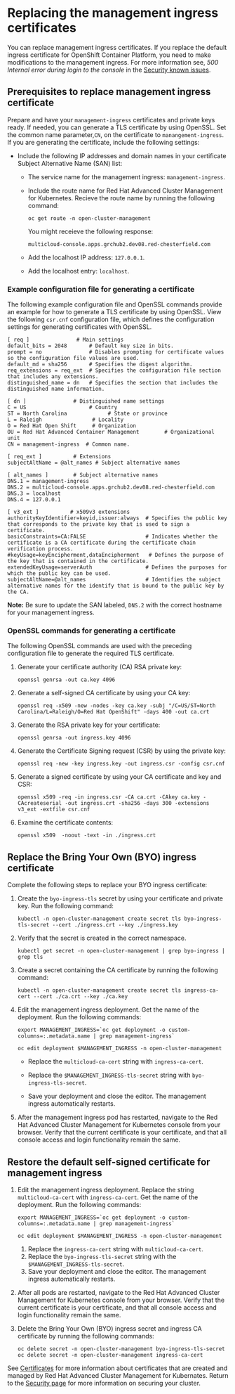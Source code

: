 # Replacing the management ingress certificates

You can replace management ingress certificates. If you replace the default ingress certificate for OpenShift Container Platform, you need to make modifications to the management ingress. For more information see, _500 Internal error during login to the console_ in the [Security known issues](../release_notes/known_issues.md#security-known-issues).

## Prerequisites to replace management ingress certificate

Prepare and have your `management-ingress` certificates and private keys ready. If needed, you can generate a TLS certificate by using OpenSSL. Set the common name parameter,`CN`, on the certificate to `manangement-ingress`. If you are generating the certificate, include the following settings:

* Include the following IP addresses and domain names in your certificate Subject Alternative Name (SAN) list:
  * The service name for the management ingress: `management-ingress`.
  * Include the route name for Red Hat Advanced Cluster Management for Kubernetes. Recieve the route name by running the following command:

     ```
     oc get route -n open-cluster-management
     ```

     You might receieve the following response:

     ```
     multicloud-console.apps.grchub2.dev08.red-chesterfield.com
     ```
  * Add the localhost IP address: `127.0.0.1`.
  * Add the localhost entry: `localhost`.

### Example configuration file for generating a certificate

The following example configuration file and OpenSSL commands provide an example for how to generate a TLS certificate by using OpenSSL. View the following `csr.cnf` configuration file, which defines the configuration settings for generating certificates with OpenSSL.

   ```
   [ req ]               # Main settings
   default_bits = 2048       # Default key size in bits.
   prompt = no               # Disables prompting for certificate values so the configuration file values are used.
   default_md = sha256       # Specifies the digest algorithm.
   req_extensions = req_ext  # Specifies the configuration file section that includes any extensions.
   distinguished_name = dn   # Specifies the section that includes the distinguished name information.

   [ dn ]               # Distinguished name settings
   C = US                    # Country
   ST = North Carolina             # State or province
   L = Raleigh                # Locality
   O = Red Hat Open Shift     # Organization
   OU = Red Hat Advanced Container Management        # Organizational unit
   CN = management-ingress  # Common name.

   [ req_ext ]          # Extensions
   subjectAltName = @alt_names # Subject alternative names

   [ alt_names ]        # Subject alternative names
   DNS.1 = management-ingress
   DNS.2 = multicloud-console.apps.grchub2.dev08.red-chesterfield.com
   DNS.3 = localhost
   DNS.4 = 127.0.0.1

   [ v3_ext ]          # x509v3 extensions
   authorityKeyIdentifier=keyid,issuer:always  # Specifies the public key that corresponds to the private key that is used to sign a certificate.
   basicConstraints=CA:FALSE                   # Indicates whether the certificate is a CA certificate during the certificate chain verification process.
   #keyUsage=keyEncipherment,dataEncipherment   # Defines the purpose of the key that is contained in the certificate.
   extendedKeyUsage=serverAuth                 # Defines the purposes for which the public key can be used.
   subjectAltName=@alt_names                   # Identifies the subject alternative names for the identify that is bound to the public key by the CA.
   ```

   **Note:** Be sure to update the SAN labeled, `DNS.2` with the correct hostname for your management ingress.


### OpenSSL commands for generating a certificate

The following OpenSSL commands are used with the preceding configuration file to generate the required TLS certificate.

  1. Generate your certificate authority (CA) RSA private key:

     ```
     openssl genrsa -out ca.key 4096
     ```

  2. Generate a self-signed CA certificate by using your CA key:

     ```
     openssl req -x509 -new -nodes -key ca.key -subj "/C=US/ST=North Carolina/L=Raleigh/O=Red Hat OpenShift" -days 400 -out ca.crt
     ```

  3. Generate the RSA private key for your certificate:

     ```
     openssl genrsa -out ingress.key 4096
     ```

  4. Generate the Certificate Signing request (CSR) by using the private key:

     ```
     openssl req -new -key ingress.key -out ingress.csr -config csr.cnf
     ```

  5. Generate a signed certificate by using your CA certificate and key and CSR:

     ```
     openssl x509 -req -in ingress.csr -CA ca.crt -CAkey ca.key -CAcreateserial -out ingress.crt -sha256 -days 300 -extensions v3_ext -extfile csr.cnf
     ```

  6. Examine the certificate contents:

     ```
     openssl x509  -noout -text -in ./ingress.crt
     ```

## Replace the Bring Your Own (BYO) ingress certificate

Complete the following steps to replace your BYO ingress certificate:

1. Create the `byo-ingress-tls` secret by using your certificate and private key. Run the following command:

   ```
   kubectl -n open-cluster-management create secret tls byo-ingress-tls-secret --cert ./ingress.crt --key ./ingress.key
   ```

2. Verify that the secret is created in the correct namespace.

   ```
   kubectl get secret -n open-cluster-management | grep byo-ingress | grep tls
   ```

3. Create a secret containing the CA certificate by running the following command:

     ```
     kubectl -n open-cluster-management create secret tls ingress-ca-cert --cert ./ca.crt --key ./ca.key
     ```

4. Edit the management ingress deployment. Get the name of the deployment. Run the following commands:

   ```
   export MANAGEMENT_INGRESS=`oc get deployment -o custom-columns=:.metadata.name | grep management-ingress`

   oc edit deployment $MANAGEMENT_INGRESS -n open-cluster-management
   ```

   * Replace the `multicloud-ca-cert` string with `ingress-ca-cert`.  

   * Replace the `$MANAGEMENT_INGRESS-tls-secret` string with `byo-ingress-tls-secret`.

   * Save your deployment and close the editor. The management ingress automatically restarts.

5. After the management ingress pod has restarted, navigate to the Red Hat Advanced Cluster Management for Kubernetes console from your browser. Verify that the current certificate is your certificate, and that all console access and login functionality remain the same.

## Restore the default self-signed certificate for management ingress

1. Edit the management ingress deployment. Replace the string `multicloud-ca-cert` with `ingress-ca-cert`. Get the name of the deployment. Run the following commands:

      ```
      export MANAGEMENT_INGRESS=`oc get deployment -o custom-columns=:.metadata.name | grep management-ingress`

      oc edit deployment $MANAGEMENT_INGRESS -n open-cluster-management
      ```

   1. Replace the `ingress-ca-cert` string  with `multicloud-ca-cert`.
   2. Replace the `byo-ingress-tls-secret` string with the `$MANAGEMENT_INGRESS-tls-secret`.
   3. Save your deployment and close the editor. The management ingress automatically restarts.

2. After all pods are restarted, navigate to the Red Hat Advanced Cluster Management for Kubernetes console from your browser. Verify that the current certificate is your certificate, and that all console access and login functionality remain the same.

3. Delete the Bring Your Own (BYO) ingress secret and ingress CA certificate by running the following commands:

   ```
   oc delete secret -n open-cluster-management byo-ingress-tls-secret
   oc delete secret -n open-cluster-management ingress-ca-cert
   ```

See [Certificates](certificates.md) for more information about certificates that are created and managed by Red Hat Advanced Cluster Management for Kubernates. Return to the [Security page](security_intro.md) for more information on securing your cluster.
